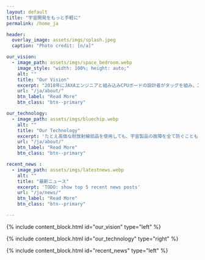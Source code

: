 ```yaml
---
layout: default
title: "宇宙開発をもっと手軽に"
permalink: /home_ja

header:
  overlay_image: assets/imgs/splash.jpeg
  caption: "Photo credit: [n/a]"

our_vision:
  - image_path: assets/imgs/space_bedroom.webp
    image_style: "width: 100%; height: auto;"
    alt: ""
    title: "Our Vision"
    excerpt: "2018年にJAXAエンジニアと組み込みCPUボードの設計者がタッグを組み、JAXA発ベンチャーとして発足しました。誰でも月に行ける時代… そんな世の中を目指して我々は安価で高性能な宇宙用コンピュータを開発します。"
    url: "/ja/about/"
    btn_label: "Read More"
    btn_class: "btn--primary"

our_technology:
  - image_path: assets/imgs/bluechip.webp
    alt: ""
    title: "Our Technology"
    excerpt: 'たとえ高価な耐放射線部品を使用しても、宇宙製品の故障を全て防ぐこともできず、貴重な宇宙でのミッションが一瞬で終了することもあります。Space Cubicsの製品は、国際宇宙ステーションで蓄積された技術を活用することで、信頼性と製品開発コスト削減の両立を実現します。'
    url: "/ja/about/"
    btn_label: "Read More"
    btn_class: "btn--primary"

recent_news :
  - image_path: assets/imgs/latestnews.webp
    alt: ""
    title: "最新ニュース"
    excerpt: 'TODO: show top 5 recent news posts'
    url: "/ja/news/"
    btn_label: "Read More"
    btn_class: "btn--primary"

---
```


{% include content_block.html id="our_vision" type="left" %}

{% include content_block.html id="our_technology" type="right" %}

{% include content_block.html id="recent_news" type="left" %}